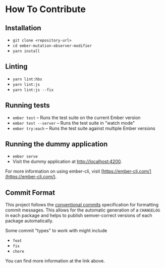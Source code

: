 # How To Contribute

## Installation

- `git clone <repository-url>`
- `cd ember-mutation-observer-modifier`
- `yarn install`

## Linting

- `yarn lint:hbs`
- `yarn lint:js`
- `yarn lint:js --fix`

## Running tests

- `ember test` – Runs the test suite on the current Ember version
- `ember test --server` – Runs the test suite in "watch mode"
- `ember try:each` – Runs the test suite against multiple Ember versions

## Running the dummy application

- `ember serve`
- Visit the dummy application at [http://localhost:4200](http://localhost:4200).

For more information on using ember-cli, visit [https://ember-cli.com/](https://ember-cli.com/).

## Commit Format

This project follows the [conventional commits](https://www.conventionalcommits.org/en/v1.0.0/) specification for formatting commit messages. This allows for the automatic generation of a `CHANGELOG` in each package and helps to publish semver-correct versions of each package automatically.

Some commit "types" to work with might include

- `feat`
- `fix`
- `chore`

You can find more information at the link above.
